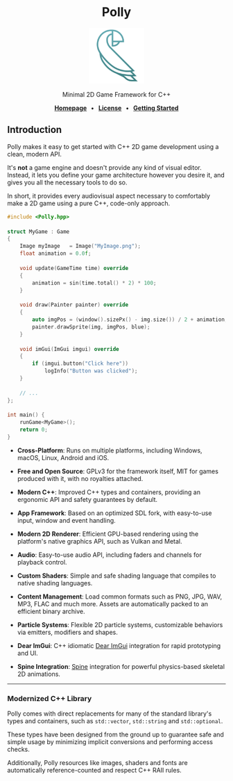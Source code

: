 <div class="title-block" style="text-align: center;" align="center">

# Polly

<p><img title="Polly logo" src="Misc/Logos/logo-squared.svg" width="128" height="128"></p>

Minimal 2D Game Framework for C++

**[Homepage] &nbsp;&nbsp;&bull;&nbsp;&nbsp;**
**[License] &nbsp;&nbsp;&bull;&nbsp;&nbsp;**
**[Getting Started]**

[Homepage]: https://polly2d.org
[License]: LICENSE.md
[Getting Started]: https://polly2d.org

</div>

## Introduction

Polly makes it easy to get started with C++ 2D game development using a clean, modern API.

It's **not** a game engine and doesn't provide any kind of visual editor.
Instead, it lets you define your game architecture however you desire it, and gives you all the necessary tools to do so.

In short, it provides every audiovisual aspect necessary to comfortably make a 2D game using a pure C++, code-only approach. 

```cpp
#include <Polly.hpp>

struct MyGame : Game
{
    Image myImage   = Image("MyImage.png");
    float animation = 0.0f;

    void update(GameTime time) override
    {
        animation = sin(time.total() * 2) * 100;
    }

    void draw(Painter painter) override
    {
        auto imgPos = (window().sizePx() - img.size()) / 2 + animation;
        painter.drawSprite(img, imgPos, blue);
    }

    void imGui(ImGui imgui) override
    {
        if (imgui.button("Click here"))
            logInfo("Button was clicked");
    }

    // ...
};

int main() {
    runGame<MyGame>();
    return 0;
}
```

- **Cross-Platform**: Runs on multiple platforms, including Windows, macOS, Linux, Android and iOS.

- **Free and Open Source**: GPLv3 for the framework itself, MIT for games produced with it, with no royalties attached.

- **Modern C++**: Improved C++ types and containers, providing an ergonomic API and safety guarantees by default.

- **App Framework**: Based on an optimized SDL fork, with easy-to-use input, window and event handling.

- **Modern 2D Renderer**: Efficient GPU-based rendering using the platform's native graphics API, such as Vulkan and Metal.

- **Audio**: Easy-to-use audio API, including faders and channels for playback control.

- **Custom Shaders**: Simple and safe shading language that compiles to native shading languages.

- **Content Management**: Load common formats such as PNG, JPG, WAV, MP3, FLAC and much more. Assets are automatically packed to an efficient binary archive.

- **Particle Systems**: Flexible 2D particle systems, customizable behaviors via emitters, modifiers and shapes.

- **Dear ImGui**: C++ idiomatic [Dear ImGui](https://github.com/ocornut/imgui) integration  for rapid prototyping and UI.

- **Spine Integration**: [Spine](https://esotericsoftware.com/) integration for powerful physics-based skeletal 2D animations.

---

### Modernized C++ Library

Polly comes with direct replacements for many of the standard library's types and containers, such as `std::vector`, `std::string` and `std::optional`.

These types have been designed from the ground up to guarantee safe and simple usage by minimizing implicit conversions and performing access checks.

Additionally, Polly resources like images, shaders and fonts are automatically reference-counted and respect C++ RAII rules.

